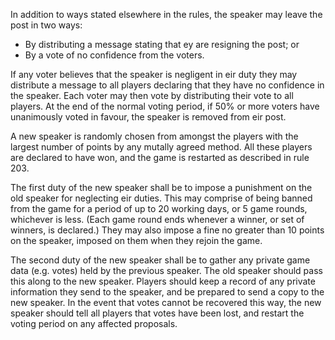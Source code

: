In addition to ways stated elsewhere in the rules, the speaker may leave the post in two ways:

- By distributing a message stating that ey are resigning the post; or
- By a vote of no confidence from the voters.

If any voter believes that the speaker is negligent in eir duty they may distribute a message to all players declaring that they have no confidence in the speaker. Each voter may then vote by distributing their vote to all players. At the end of the normal voting period, if 50% or more voters have unanimously voted in favour, the speaker is removed from eir post.

A new speaker is randomly chosen from amongst the players with the largest number of points by any mutally agreed method. All these players are declared to have won, and the game is restarted as described in rule 203.

The first duty of the new speaker shall be to impose a punishment on the old speaker for neglecting eir duties. This may comprise of being banned from the game for a period of up to 20 working days, or 5 game rounds, whichever is less. (Each game round ends whenever a winner, or set of winners, is declared.) They may also impose a fine no greater than 10 points on the speaker, imposed on them when they rejoin the game.

The second duty of the new speaker shall be to gather any private game data (e.g. votes) held by the previous speaker. The old speaker should pass this along to the new speaker. Players should keep a record of any private information they send to the speaker, and be prepared to send a copy to the new speaker. In the event that votes cannot be recovered this way, the new speaker should tell all players that votes have been lost, and restart the voting period on any affected proposals.
